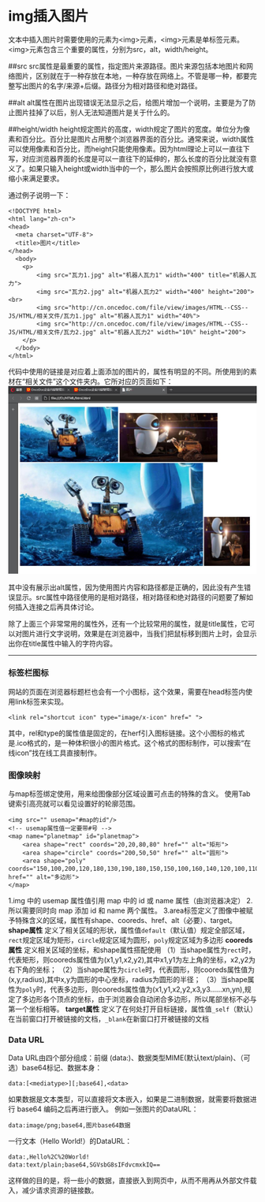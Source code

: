 img插入图片
===================
文本中插入图片时需要使用的元素为&lt;img&gt;元素，&lt;img&gt;元素是单标签元素。&lt;img&gt;元素包含三个重要的属性，分别为src，alt，width/height。


##src
src属性是最重要的属性，指定图片来源路径。图片来源包括本地图片和网络图片，区别就在于一种存放在本地，一种存放在网络上。不管是哪一种，都要完整写出图片的名字/来源+后缀。路径分为相对路径和绝对路径。

##alt
alt属性在图片出现错误无法显示之后，给图片增加一个说明，主要是为了防止图片挂掉了以后，别人无法知道图片是关于什么的。

##height/width
height规定图片的高度，width规定了图片的宽度。单位分为像素和百分比。百分比是图片占用整个浏览器界面的百分比。通常来说，width属性可以使用像素和百分比，而height只能使用像素。因为html理论上可以一直往下写，对应浏览器界面的长度是可以一直往下的延伸的，那么长度的百分比就没有意义了。如果只输入height或width当中的一个，那么图片会按照原比例进行放大或缩小来满足要求。

通过例子说明一下：

    <!DOCTYPE html>
    <html lang="zh-cn">
    <head>
	  <meta charset="UTF-8">
	  <title>图片</title>
    </head>
      <body>
        <p>
    	    <img src="瓦力1.jpg" alt="机器人瓦力1" width="400" title="机器人瓦力">
    	    <img src="瓦力2.jpg" alt="机器人瓦力2" width="400" height="200"><br>
    	    <img src="http://cn.oncedoc.com/file/view/images/HTML--CSS--JS/HTML/相关文件/瓦力1.jpg" alt="机器人瓦力1" width="40%">
    	    <img src="http://cn.oncedoc.com/file/view/images/HTML--CSS--JS/HTML/相关文件/瓦力2.jpg" alt="机器人瓦力2" width="10%" height="200">
        </p>
      </body>
    </html>



代码中使用的链接是对应着上面添加的图片的，属性有明显的不同。所使用到的素材在“相关文件”这个文件夹内。它所对应的页面如下：
![](./相关文件/html6.3.jpg)

其中没有展示出alt属性，因为使用图片内容和路径都是正确的，因此没有产生错误显示。src属性中路径使用的是相对路径，相对路径和绝对路径的问题要了解如何插入连接之后再具体讨论。


除了上面三个非常常用的属性外，还有一个比较常用的属性，就是title属性，它可以对图片进行文字说明，效果是在浏览器中，当我们把鼠标移到图片上时，会显示出你在title属性中输入的字符内容。


----------


###  标签栏图标
网站的页面在浏览器标题栏也会有一个小图标，这个效果，需要在head标签内使用link标签来实现。

    <link rel="shortcut icon" type="image/x-icon" href=" ">
其中，rel和type的属性值是固定的，在herf引入图标链接。这个小图标的格式是.ico格式的，是一种体积很小的图片格式。这个格式的图标制作，可以搜索“在线icon”找在线工具直接制作。

###  图像映射
与map标签绑定使用，用来给图像部分区域设置可点击的特殊的含义。
使用Tab键索引高亮就可以看见设置好的轮廓范围。

    <img src="" usemap="#map的id"/>
    <!-- usemap属性值一定要带#号 -->
    <map name="planetmap" id="planetmap">
        <area shape="rect" coords="20,20,80,80" href="" alt="矩形">
        <area shape="circle" coords="200,50,50" href="" alt="圆形">
        <area shape="poly" coords="150,100,200,120,180,130,190,180,150,150,100,160,140,120,100,110" href="" alt="多边形">
    </map>
1.img 中的 usemap 属性值引用 map 中的 id 或 name 属性（由浏览器决定）
2.所以需要同时向 map 添加 id 和 name 两个属性。
3.area标签定义了图像中被赋予特殊含义的区域，属性有shape、cooreds、href、alt（必要）、target。
**shape属性**
定义了相关区域的形状，属性值`default`（默认值）规定全部区域，`rect`规定区域为矩形，`circle`规定区域为圆形，`poly`规定区域为多边形
**cooreds属性**
定义相关区域的坐标，和shape属性搭配使用
（1）当shape属性为`rect`时，代表矩形，则cooreds属性值为(x1,y1,x2,y2),其中x1,y1为左上角的坐标，x2,y2为右下角的坐标；
（2）当shape属性为`circle`时，代表圆形，则cooreds属性值为(x,y,radius),其中x,y为圆形的中心坐标，radius为圆形的半径；
（3）当shape属性为`poly`时，代表多边形，则cooreds属性值为(x1,y1,x2,y2,x3,y3......xn,yn),规定了多边形各个顶点的坐标，由于浏览器会自动闭合多边形，所以尾部坐标不必与第一个坐标相等。
**target属性**
定义了在何处打开目标链接，属性值`_self`（默认）在当前窗口打开被链接的文档，`_blank`在新窗口打开被链接的文档

###  Data URL
Data URL由四个部分组成：前缀 (data:)、数据类型MIME(默认text/plain)、（可选）base64标记、数据本身：
```
data:[<mediatype>][;base64],<data>
```
如果数据是文本类型，可以直接将文本嵌入，如果是二进制数据，就需要将数据进行 base64 编码之后再进行嵌入。
例如一张图片的DataURL：
```
data:image/png;base64,图片base64数据
```
一行文本（Hello World!）的DataURL：
```
data:,Hello%2C%20World!
data:text/plain;base64,SGVsbG8sIFdvcmxkIQ==
```
这样做的目的是，将一些小的数据，直接嵌入到网页中，从而不用再从外部文件载入，减少请求资源的链接数。